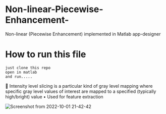 # Non-linear-Piecewise-Enhancement-
Non-linear (Piecewise Enhancement) implemented in Matlab  app-designer

# How to run this file 
    just clone this repo
    open in matlab 
    and run.....


 Intensity level slicing is a particular kind of gray level mapping where specific gray level values of interest are mapped to a specified (typically high/bright) value
• Used for feature extraction

![Screenshot from 2022-10-01 21-42-42](https://user-images.githubusercontent.com/54278016/193419585-c7d66e84-7805-4a2c-8157-c568b432a507.png)

